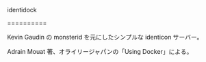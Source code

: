 identidock

==========

Kevin Gaudin の monsterid を元にしたシンプルな identicon サーバー。

Adrain Mouat 著、オライリージャパンの「Using Docker」による。
